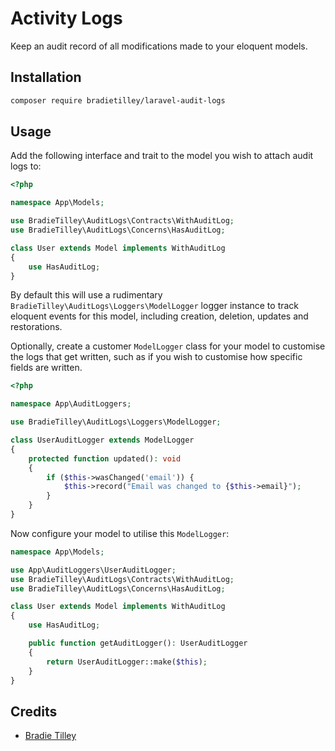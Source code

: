 # Activity Logs 

Keep an audit record of all modifications made to your eloquent models.

## Installation

```bash
composer require bradietilley/laravel-audit-logs
```

## Usage

Add the following interface and trait to the model you wish to attach audit logs to:

```php
<?php

namespace App\Models;

use BradieTilley\AuditLogs\Contracts\WithAuditLog;
use BradieTilley\AuditLogs\Concerns\HasAuditLog;

class User extends Model implements WithAuditLog
{
    use HasAuditLog;
}
```

By default this will use a rudimentary `BradieTilley\AuditLogs\Loggers\ModelLogger` logger instance to track eloquent events for this model, including creation, deletion, updates and restorations.

Optionally, create a customer `ModelLogger` class for your model to customise the logs that get written, such as if you wish to customise how specific fields are written.

```php
<?php

namespace App\AuditLoggers;

use BradieTilley\AuditLogs\Loggers\ModelLogger;

class UserAuditLogger extends ModelLogger
{
    protected function updated(): void
    {
        if ($this->wasChanged('email')) {
            $this->record("Email was changed to {$this->email}");
        }
    }
}
```

Now configure your model to utilise this `ModelLogger`:

```php
namespace App\Models;

use App\AuditLoggers\UserAuditLogger;
use BradieTilley\AuditLogs\Contracts\WithAuditLog;
use BradieTilley\AuditLogs\Concerns\HasAuditLog;

class User extends Model implements WithAuditLog
{
    use HasAuditLog;

    public function getAuditLogger(): UserAuditLogger
    {
        return UserAuditLogger::make($this);
    }
}
```

## Credits

- [Bradie Tilley](https://github.com/bradietilley)
